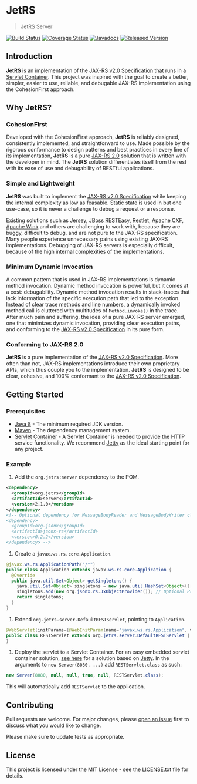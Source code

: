 # JetRS

> JetRS Server

[![Build Status](https://travis-ci.org/jetrs/jetrs.png)](https://travis-ci.org/jetrs/jetrs)
[![Coverage Status](https://coveralls.io/repos/github/jetrs/jetrs/badge.svg)](https://coveralls.io/github/jetrs/jetrs)
[![Javadocs](https://www.javadoc.io/badge/org.jetrs/jetrs.svg)](https://www.javadoc.io/doc/org.jetrs/jetrs)
[![Released Version](https://img.shields.io/maven-central/v/org.jetrs/jetrs.svg)](https://mvnrepository.com/artifact/org.jetrs/jetrs)

## Introduction

**JetRS** is an implementation of the [JAX-RS v2.0 Specification][jax-rs-spec] that runs in a [Servlet Container][web-container]. This project was inspired with the goal to create a better, simpler, easier to use, reliable, and debugable JAX-RS implementation using the CohesionFirst approach.

## Why **JetRS**?

### CohesionFirst

Developed with the CohesionFirst approach, **JetRS** is reliably designed, consistently implemented, and straightforward to use. Made possible by the rigorous conformance to design patterns and best practices in every line of its implementation, **JetRS** is a pure [JAX-RS 2.0][jax-rs-spec] solution that is written with the developer in mind. The **JetRS** solution differentiates itself from the rest with its ease of use and debugability of RESTful applications.

### Simple and Lightweight

**JetRS** was built to implement the [JAX-RS v2.0 Specification][jax-rs-spec] while keeping the internal complexity as low as feasable. Static state is used in but one use-case, so it is never a challenge to debug a request or a response.

Existing solutions such as [Jersey][jersey], [JBoss RESTEasy][RESTeasy], [Restlet][restlet], [Apache CXF][apache-cxf], [Apache Wink][apache-wink] and others are challenging to work with, because they are buggy, difficult to debug, and are not pure to the JAX-RS specification. Many people experience unnecessary pains using existing JAX-RS implementations. Debugging of JAX-RS servers is especially difficult, because of the high internal complexities of the implementations.

### Minimum Dynamic Invocation

A common pattern that is used in JAX-RS implementations is dynamic method invocation. Dynamic method invocation is powerful, but it comes at a cost: debugability. Dynamic method invocation results in stack-traces that lack information of the specific execution path that led to the exception. Instead of clear trace methods and line numbers, a dynamically invoked method call is cluttered with multitudes of `Method.invoke()` in the trace. After much pain and suffering, the idea of a pure JAX-RS server emerged, one that minimizes dynamic invocation, providing clear execution paths, and conforming to the [JAX-RS v2.0 Specification][jax-rs-spec] in its pure form.

### Conforming to JAX-RS 2.0

**JetRS** is a pure implementation of the [JAX-RS v2.0 Specification][jax-rs-spec]. More often than not, JAX-RS implementations introduce their own proprietary APIs, which thus couple you to the implementation. **JetRS** is designed to be clear, cohesive, and 100% conformant to the [JAX-RS v2.0 Specification][jax-rs-spec].

## Getting Started

### Prerequisites

* [Java 8][jdk8-download] - The minimum required JDK version.
* [Maven][maven] - The dependency management system.
* [Servlet Container][web-container] - A Servlet Container is needed to provide the HTTP service functionality. We recommend [Jetty][jetty] as the ideal starting point for any project.

### Example

1. Add the `org.jetrs:server` dependency to the POM.

  ```xml
  <dependency>
    <groupId>org.jetrs</groupId>
    <artifactId>server</artifactId>
    <version>2.1.0</version>
  </dependency>
  <!-- Optional dependency for MessageBodyReader and MessageBodyWriter classes of JSONX module
  <dependency>
    <groupId>org.jsonx</groupId>
    <artifactId>jsonx-rs</artifactId>
    <version>0.2.2</version>
  </dependency> -->
  ```

1. Create a `javax.ws.rs.core.Application`.

  ```java
  @javax.ws.rs.ApplicationPath("/*")
  public class Application extends javax.ws.rs.core.Application {
    @Override
    public java.util.Set<Object> getSingletons() {
      java.util.Set<Object> singletons = new java.util.HashSet<Object>();
      singletons.add(new org.jsonx.rs.JxObjectProvider()); // Optional Provider to parse and marshal JSON messages to Java beans.
      return singletons;
    }
  }
  ```

1. Extend `org.jetrs.server.DefaultRESTServlet`, pointing to `Application`.

  ```java
  @WebServlet(initParams={@WebInitParam(name="javax.ws.rs.Application", value="Application")})
  public class RESTServlet extends org.jetrs.server.DefaultRESTServlet {
  }
  ```

1. Deploy the servlet to a Servlet Container. For an easy embedded servlet container solution, [see here][jetty] for a solution based on [Jetty][jetty]. In the arguments to `new Server(8080, ...)` add `RESTServlet.class` as such:

  ```java
  new Server(8080, null, null, true, null, RESTServlet.class);
  ```

  This will automatically add `RESTServlet` to the application.

## Contributing

Pull requests are welcome. For major changes, please [open an issue](../../issues) first to discuss what you would like to change.

Please make sure to update tests as appropriate.

## License

This project is licensed under the MIT License - see the [LICENSE.txt](LICENSE.txt) file for details.

[apache-cxf]: http://cxf.apache.org/
[apache-wink]: https://wink.apache.org/
[jax-rs-spec]: http://download.oracle.com/otn-pub/jcp/jaxrs-2_0_rev_A-mrel-eval-spec/jsr339-jaxrs-2.0-final-spec.pdf
[jdk8-download]: http://www.oracle.com/technetwork/java/javase/downloads/jdk8-downloads-2133151.html
[jersey]: https://jersey.java.net/
[jetty]: /../../../../jetrs
[jetty]: http://www.eclipse.org/jetty/
[maven-archetype-quickstart]: http://maven.apache.org/archetypes/maven-archetype-quickstart/
[maven]: https://maven.apache.org/
[RESTeasy]: http://resteasy.jboss.org/
[restlet]: https://restlet.com/
[web-container]: https://en.wikipedia.org/wiki/Web_container